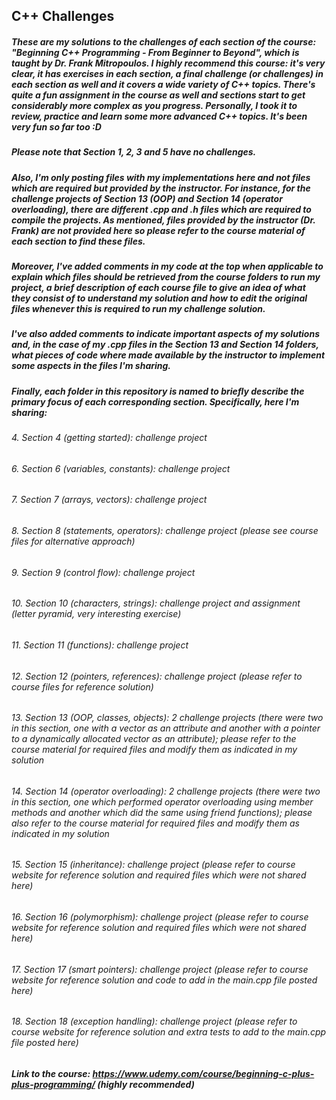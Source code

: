 ## C++ Challenges

##### These are my solutions to the challenges of each section of the course: "Beginning C++ Programming - From Beginner to Beyond", which is taught by Dr. Frank Mitropoulos. I highly recommend this course: it's very clear, it has exercises in each section, a final challenge (or challenges) in each section as well and it covers a wide variety of C++ topics. There's quite a fun assignment in the course as well and sections start to get considerably more complex as you progress. Personally, I took it to review, practice and learn some more advanced C++ topics. It's been very fun so far too :D  

##### Please note that Section 1, 2, 3 and 5 have no challenges. 

##### Also, I'm only posting files with my implementations here and not files which are required but provided by the instructor. For instance, for the challenge projects of Section 13 (OOP) and Section 14 (operator overloading), there are different .cpp and .h files which are required to compile the projects. As mentioned, files provided by the instructor (Dr. Frank) are not provided here so please refer to the course material of each section to find these files. 

##### Moreover, I've added comments in my code at the top when applicable to explain which files should be retrieved from the course folders to run my project, a brief description of each course file to give an idea of what they consist of to understand my solution and how to edit the original files whenever this is required to run my challenge solution. 

##### I've also added comments to indicate important aspects of my solutions and, in the case of my .cpp files in the Section 13 and Section 14 folders, what pieces of code where made available by the instructor to implement some aspects in the files I'm sharing.  

##### Finally, each folder in this repository is named to briefly describe the primary focus of each corresponding section. Specifically, here I'm sharing:

###### 4. Section 4 (getting started): challenge project 

###### 6. Section 6 (variables, constants): challenge project 

###### 7. Section 7 (arrays, vectors): challenge project 

###### 8. Section 8 (statements, operators): challenge project (please see course files for alternative approach)

###### 9. Section 9 (control flow): challenge project 

###### 10. Section 10 (characters, strings): challenge project and assignment (letter pyramid, very interesting exercise) 

###### 11. Section 11 (functions): challenge project 

###### 12. Section 12 (pointers, references): challenge project (please refer to course files for reference solution)

###### 13. Section 13 (OOP, classes, objects): 2 challenge projects (there were two in this section, one with a vector as an attribute and another with a pointer to a dynamically allocated vector as an attribute); please refer to the course material for required files and modify them as indicated in my solution

###### 14. Section 14 (operator overloading): 2 challenge projects (there were two in this section, one which performed operator overloading using member methods and another which did the same using friend functions); please also refer to the course material for required files and modify them as indicated in my solution 

###### 15. Section 15 (inheritance): challenge project (please refer to course website for reference solution and required files which were not shared here)

###### 16. Section 16 (polymorphism): challenge project (please refer to course website for reference solution and required files which were not shared here)

###### 17. Section 17 (smart pointers): challenge project (please refer to course website for reference solution and code to add in the main.cpp file posted here)

###### 18. Section 18 (exception handling): challenge project (please refer to course website for reference solution and extra tests to add to the main.cpp file posted here)

##### Link to the course: https://www.udemy.com/course/beginning-c-plus-plus-programming/ (highly recommended)